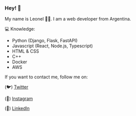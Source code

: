### Hey! 👋

My name is Leonel 👨‍💻. I am a web developer from Argentina.

💻 Knowledge:
+ Python (Django, Flask, FastAPI)
+ Javascript (React, Node.js, Typescript)
+ HTML & CSS
+ C++
+ Docker
+ AWS

If you want to contact me, follow me on:

(🐦) [Twitter](https://twitter.com/leogareis)

(📸) [Instagram](https://instagram.com/gareis.dev)

(💼) [LinkedIn](https://linkedin.com/in/leonel-gareis)
